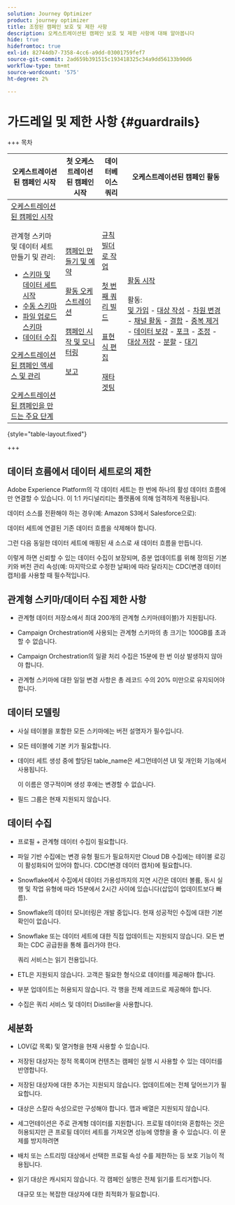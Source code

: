 ```yaml
---
solution: Journey Optimizer
product: journey optimizer
title: 조정된 캠페인 보호 및 제한 사항
description: 오케스트레이션된 캠페인 보호 및 제한 사항에 대해 알아봅니다
hide: true
hidefromtoc: true
exl-id: 82744db7-7358-4cc6-a9dd-03001759fef7
source-git-commit: 2ad659b391515c193418325c34a9dd56133b90d6
workflow-type: tm+mt
source-wordcount: '575'
ht-degree: 2%

---
```


# 가드레일 및 제한 사항 {#guardrails}

+++ 목차

| 오케스트레이션된 캠페인 시작 | 첫 오케스트레이션된 캠페인 시작 | 데이터베이스 쿼리 | 오케스트레이션된 캠페인 활동 |
|---|---|---|---|
| [오케스트레이션된 캠페인 시작](gs-orchestrated-campaigns.md)<br/><br/>관계형 스키마 및 데이터 세트 만들기 및 관리:</br> <ul><li>[스키마 및 데이터 세트 시작](gs-schemas.md)</li><li>[수동 스키마](manual-schema.md)</li><li>[파일 업로드 스키마](file-upload-schema.md)</li><li>[데이터 수집](ingest-data.md)</li></ul>[오케스트레이션된 캠페인 액세스 및 관리](access-manage-orchestrated-campaigns.md)<br/><br/>[오케스트레이션된 캠페인을 만드는 주요 단계](gs-campaign-creation.md) | [캠페인 만들기 및 예약](create-orchestrated-campaign.md)<br/><br/>[활동 오케스트레이션](orchestrate-activities.md)<br/><br/>[캠페인 시작 및 모니터링](start-monitor-campaigns.md)<br/><br/>[보고](reporting-campaigns.md) | [규칙 빌더로 작업](orchestrated-rule-builder.md)<br/><br/>[첫 번째 쿼리 빌드](build-query.md)<br/><br/>[표현식 편집](edit-expressions.md)<br/><br/>[재타겟팅](retarget.md) | [활동 시작](activities/about-activities.md)<br/><br/>활동:<br/>[및 가입](activities/and-join.md) - [대상 작성](activities/build-audience.md) - [차원 변경](activities/change-dimension.md) - [채널 활동](activities/channels.md) - [결합](activities/combine.md) - [중복 제거](activities/deduplication.md) - [데이터 보강](activities/enrichment.md) - [포크](activities/fork.md) - [조정](activities/reconciliation.md) - [대상 저장](activities/save-audience.md) - [분할](activities/split.md) - [대기](activities/wait.md) |

{style="table-layout:fixed"}

+++

## 데이터 흐름에서 데이터 세트로의 제한

Adobe Experience Platform의 각 데이터 세트는 한 번에 하나의 활성 데이터 흐름에만 연결할 수 있습니다. 이 1:1 카디널리티는 플랫폼에 의해 엄격하게 적용됩니다.

데이터 소스를 전환해야 하는 경우(예: Amazon S3에서 Salesforce으로):

데이터 세트에 연결된 기존 데이터 흐름을 삭제해야 합니다.

그런 다음 동일한 데이터 세트에 매핑된 새 소스로 새 데이터 흐름을 만듭니다.

이렇게 하면 신뢰할 수 있는 데이터 수집이 보장되며, 증분 업데이트를 위해 정의된 기본 키와 버전 관리 속성(예: 마지막으로 수정한 날짜)에 따라 달라지는 CDC(변경 데이터 캡처)를 사용할 때 필수적입니다.


## 관계형 스키마/데이터 수집 제한 사항

* 관계형 데이터 저장소에서 최대 200개의 관계형 스키마(테이블)가 지원됩니다.

* Campaign Orchestration에 사용되는 관계형 스키마의 총 크기는 100GB를 초과할 수 없습니다.

* Campaign Orchestration의 일괄 처리 수집은 15분에 한 번 이상 발생하지 않아야 합니다.

* 관계형 스키마에 대한 일일 변경 사항은 총 레코드 수의 20% 미만으로 유지되어야 합니다.

## 데이터 모델링

* 사실 테이블을 포함한 모든 스키마에는 버전 설명자가 필수입니다.

* 모든 테이블에 기본 키가 필요합니다.

* 데이터 세트 생성 중에 할당된 table_name은 세그먼테이션 UI 및 개인화 기능에서 사용됩니다.

  이 이름은 영구적이며 생성 후에는 변경할 수 없습니다.

* 필드 그룹은 현재 지원되지 않습니다.

## 데이터 수집

* 프로필 + 관계형 데이터 수집이 필요합니다.

* 파일 기반 수집에는 변경 유형 필드가 필요하지만 Cloud DB 수집에는 테이블 로깅이 활성화되어 있어야 합니다. CDC(변경 데이터 캡처)에 필요합니다.

* Snowflake에서 수집에서 데이터 가용성까지의 지연 시간은 데이터 볼륨, 동시 실행 및 작업 유형에 따라 15분에서 2시간 사이에 있습니다(삽입이 업데이트보다 빠름).

* Snowflake의 데이터 모니터링은 개발 중입니다. 현재 성공적인 수집에 대한 기본 확인이 없습니다.

* Snowflake 또는 데이터 세트에 대한 직접 업데이트는 지원되지 않습니다. 모든 변화는 CDC 공급원을 통해 흘러가야 한다.

  쿼리 서비스는 읽기 전용입니다.

* ETL은 지원되지 않습니다. 고객은 필요한 형식으로 데이터를 제공해야 합니다.

* 부분 업데이트는 허용되지 않습니다. 각 행을 전체 레코드로 제공해야 합니다.

* 수집은 쿼리 서비스 및 데이터 Distiller을 사용합니다.

## 세분화

* LOV(값 목록) 및 열거형을 현재 사용할 수 있습니다.

* 저장된 대상자는 정적 목록이며 컨텐츠는 캠페인 실행 시 사용할 수 있는 데이터를 반영합니다.

* 저장된 대상자에 대한 추가는 지원되지 않습니다. 업데이트에는 전체 덮어쓰기가 필요합니다.

* 대상은 스칼라 속성으로만 구성해야 합니다. 맵과 배열은 지원되지 않습니다.

* 세그먼테이션은 주로 관계형 데이터를 지원합니다. 프로필 데이터와 혼합하는 것은 허용되지만 큰 프로필 데이터 세트를 가져오면 성능에 영향을 줄 수 있습니다. 이 문제를 방지하려면

* 배치 또는 스트리밍 대상에서 선택한 프로필 속성 수를 제한하는 등 보호 기능이 적용됩니다.

* 읽기 대상은 캐시되지 않습니다. 각 캠페인 실행은 전체 읽기를 트리거합니다.

  대규모 또는 복잡한 대상자에 대한 최적화가 필요합니다.